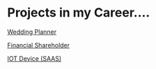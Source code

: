 # Projects in my Career....

[Wedding Planner](1-wedding-planner.md)



[Financial Shareholder](2-financial-shareholder.md)



[IOT Device (SAAS)](3-iot-devices.md)